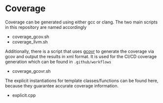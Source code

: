 # Coverage

Coverage can be generated using either gcc or clang. The two main scripts in this repository are named accordingly

- coverage_gcov.sh
- coverage_llvm.sh

Additionally, there is a script that uses [gcovr](https://github.com/gcovr/gcovr) to generate the coverage via gcov and output the results in xml format. It is used for the CI/CD coverage generation which can be found in `.github/workflows`

- coverage_gcovr.sh

The explicit instantiations for template classes/functions can be found here, because they guarantee accurate coverage information.

- explicit.cpp
